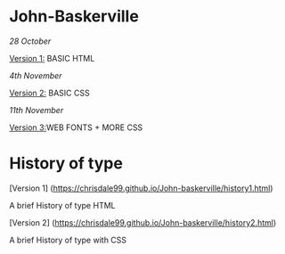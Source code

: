 # John-Baskerville

*28 October*

<a href="https://chrisdale99.github.io/John-baskerville/baskerville.html">Version 1:</a> BASIC HTML


*4th November*

<a href="https://chrisdale99.github.io/John-baskerville/baskerville2.html">Version 2:</a> BASIC CSS


*11th November*

<a href="https://chrisdale99.github.io/John-baskerville/baskerville3.html">Version 3:</a>WEB FONTS + MORE CSS



# History of type

[Version 1] (https://chrisdale99.github.io/John-baskerville/history1.html)

A brief History of type HTML

[Version 2] (https://chrisdale99.github.io/John-baskerville/history2.html)

A brief History of type with CSS

